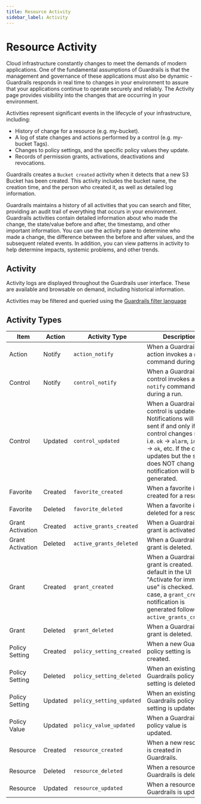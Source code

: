 ```yaml
---
title: Resource Activity
sidebar_label: Activity
---
```


# Resource Activity

Cloud infrastructure constantly changes to meet the demands of modern
applications. One of the fundamental assumptions of Guardrails is that the
management and governance of these applications must also be dynamic - Guardrails
responds in real time to changes in your environment to assure that your
applications continue to operate securely and reliably. The Activity page
provides visibility into the changes that are occurring in your environment.

Activities represent significant events in the lifecycle of your
infrastructure, including:

- History of change for a resource (e.g. my-bucket).
- A log of state changes and actions performed by a control (e.g. my-bucket
  Tags).
- Changes to policy settings, and the specific policy values they update.
- Records of permission grants, activations, deactivations and revocations.

<div className="example"> Guardrails creates a <code>Bucket created</code> activity when it detects that a new S3 Bucket has been created.  
This activity includes the bucket name, the creation time, and the person who created it, as well as detailed log information.
</div>

Guardrails maintains a history of all activities that you can search and filter,
providing an audit trail of everything that occurs in your environment. Guardrails
activities contain detailed information about who made the change, the
state/value before and after, the timestamp, and other important information.
You can use the activity pane to determine who made a change, the difference
between the before and after values, and the subsequent related events. In
addition, you can view patterns in activity to help determine impacts, systemic
problems, and other trends.

## Activity

Activity logs are displayed throughout the Guardrails user interface. These are
available and browsable on demand, including historical information.

Activities may be filtered and queried using the
[Guardrails filter language](reference/filter)

## Activity Types

| Item             | Action  | Activity Type        | Description                                                                                                                                                                                                                                     |
| ---------------- | ------- | ------------------------ | ----------------------------------------------------------------------------------------------------------------------------------------------------------------------------------------------------------------------------------------------- |
| Action           | Notify  | `action_notify`          | When a Guardrails action invokes a `notify` command during a run.                                                                                                                                                                               |
| Control          | Notify  | `control_notify`         | When a Guardrails control invokes a `notify` command during a run.                                                                                                                                                                              |
| Control          | Updated | `control_updated`        | When a Guardrails control is updated. Notifications will be sent if and only if a control changes state, i.e. `ok` -> `alarm`, `invalid` -> `ok`, etc. If the control updates but the state does NOT change, no notification will be generated. |
| Favorite         | Created | `favorite_created`       | When a favorite is created for a resource.                                                                                                                                                                                                      |
| Favorite         | Deleted | `favorite_deleted`       | When a favorite is deleted for a resource.                                                                                                                                                                                                      |
| Grant Activation | Created | `active_grants_created`  | When a Guardrails grant is activated.                                                                                                                                                                                                           |
| Grant Activation | Deleted | `active_grants_deleted`  | When a Guardrails grant is deleted.                                                                                                                                                                                                             |
| Grant            | Created | `grant_created`          | When a Guardrails grant is created. By default in the UI "Activate for immediate use" is checked. In that case, a `grant_created` notification is generated followed by `active_grants_created`.                                                |
| Grant            | Deleted | `grant_deleted`          | When a Guardrails grant is deleted.                                                                                                                                                                                                             |
| Policy Setting   | Created | `policy_setting_created` | When a new Guardrails policy setting is created.                                                                                                                                                                                                |
| Policy Setting   | Deleted | `policy_setting_deleted` | When an existing Guardrails policy setting is deleted.                                                                                                                                                                                          |
| Policy Setting   | Updated | `policy_setting_updated` | When an existing Guardrails policy setting is updated.                                                                                                                                                                                          |
| Policy Value     | Updated | `policy_value_updated`   | When a Guardrails policy value is updated.                                                                                                                                                                                                      |
| Resource         | Created | `resource_created`       | When a new resource is created in Guardrails.                                                                                                                                                                                                   |
| Resource         | Deleted | `resource_deleted`       | When a resource in Guardrails is deleted.                                                                                                                                                                                                       |
| Resource         | Updated | `resource_updated`       | When a resource in Guardrails is updated.                                                                                                                                                                                                       |
